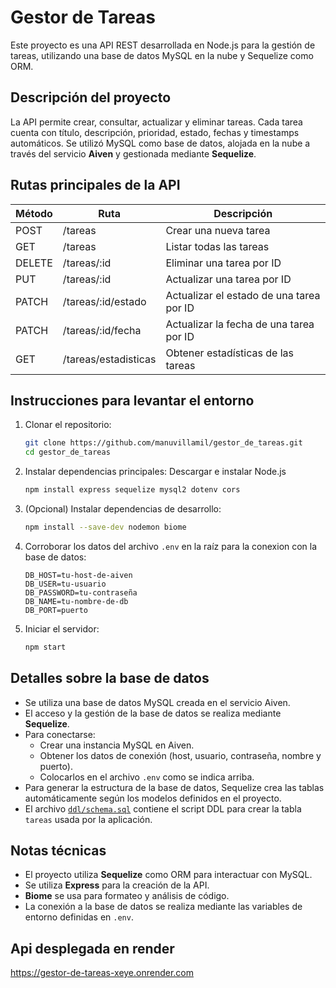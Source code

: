 # Gestor de Tareas

Este proyecto es una API REST desarrollada en Node.js para la gestión de tareas, utilizando una base de datos MySQL en la nube y Sequelize como ORM.

## Descripción del proyecto

La API permite crear, consultar, actualizar y eliminar tareas. Cada tarea cuenta con título, descripción, prioridad, estado, fechas y timestamps automáticos. Se utilizó MySQL como base de datos, alojada en la nube a través del servicio **Aiven** y gestionada mediante **Sequelize**.

## Rutas principales de la API

| Método | Ruta                  | Descripción                                 |
|--------|-----------------------|---------------------------------------------|
| POST   | /tareas               | Crear una nueva tarea                       |
| GET    | /tareas               | Listar todas las tareas                     |
| DELETE | /tareas/:id           | Eliminar una tarea por ID                   |
| PUT    | /tareas/:id           | Actualizar una tarea por ID                 |
| PATCH  | /tareas/:id/estado    | Actualizar el estado de una tarea por ID    |
| PATCH  | /tareas/:id/fecha     | Actualizar la fecha de una tarea por ID     |
| GET    | /tareas/estadisticas  | Obtener estadísticas de las tareas          |

## Instrucciones para levantar el entorno

1. Clonar el repositorio:
   ```bash
   git clone https://github.com/manuvillamil/gestor_de_tareas.git
   cd gestor_de_tareas
   ```
2. Instalar dependencias principales:
   Descargar e instalar Node.js
   ```bash
   npm install express sequelize mysql2 dotenv cors
   ```
3. (Opcional) Instalar dependencias de desarrollo:
   ```bash
   npm install --save-dev nodemon biome
   ```
4. Corroborar los datos del archivo `.env` en la raíz para la conexion con la base de datos:
   ```
   DB_HOST=tu-host-de-aiven
   DB_USER=tu-usuario
   DB_PASSWORD=tu-contraseña
   DB_NAME=tu-nombre-de-db
   DB_PORT=puerto
   ```
5. Iniciar el servidor:
   ```bash
   npm start
   ```
   
## Detalles sobre la base de datos

- Se utiliza una base de datos MySQL creada en el servicio Aiven.
- El acceso y la gestión de la base de datos se realiza mediante **Sequelize**.
- Para conectarse:
  - Crear una instancia MySQL en Aiven.
  - Obtener los datos de conexión (host, usuario, contraseña, nombre y puerto).
  - Colocarlos en el archivo `.env` como se indica arriba.
- Para generar la estructura de la base de datos, Sequelize crea las tablas automáticamente según los modelos definidos en el proyecto.
- El archivo [`ddl/schema.sql`](ddl/schema.sql) contiene el script DDL para crear la tabla `tareas` usada por la aplicación.

## Notas técnicas

- El proyecto utiliza **Sequelize** como ORM para interactuar con MySQL.
- Se utiliza **Express** para la creación de la API.
- **Biome** se usa para formateo y análisis de código.
- La conexión a la base de datos se realiza mediante las variables de entorno definidas en `.env`.

## Api desplegada en render

https://gestor-de-tareas-xeye.onrender.com